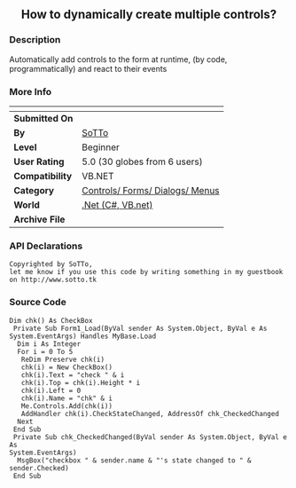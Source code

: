 ﻿<div align="center">

## How to dynamically create multiple controls?


</div>

### Description

Automatically add controls to the form at runtime, (by code, programmatically) and react to their events
 
### More Info
 


<span>             |<span>
---                |---
**Submitted On**   |
**By**             |[SoTTo](https://github.com/Planet-Source-Code/PSCIndex/blob/master/ByAuthor/sotto.md)
**Level**          |Beginner
**User Rating**    |5.0 (30 globes from 6 users)
**Compatibility**  |VB\.NET
**Category**       |[Controls/ Forms/ Dialogs/ Menus](https://github.com/Planet-Source-Code/PSCIndex/blob/master/ByCategory/controls-forms-dialogs-menus__10-3.md)
**World**          |[\.Net \(C\#, VB\.net\)](https://github.com/Planet-Source-Code/PSCIndex/blob/master/ByWorld/net-c-vb-net.md)
**Archive File**   |[](https://github.com/Planet-Source-Code/sotto-how-to-dynamically-create-multiple-controls__10-406/archive/master.zip)

### API Declarations

```
Copyrighted by SoTTo,
let me know if you use this code by writing something in my guestbook on http://www.sotto.tk
```


### Source Code

```
Dim chk() As CheckBox
 Private Sub Form1_Load(ByVal sender As System.Object, ByVal e As System.EventArgs) Handles MyBase.Load
  Dim i As Integer
  For i = 0 To 5
   ReDim Preserve chk(i)
   chk(i) = New CheckBox()
   chk(i).Text = "check " & i
   chk(i).Top = chk(i).Height * i
   chk(i).Left = 0
   chk(i).Name = "chk" & i
   Me.Controls.Add(chk(i))
   AddHandler chk(i).CheckStateChanged, AddressOf chk_CheckedChanged
  Next
 End Sub
 Private Sub chk_CheckedChanged(ByVal sender As System.Object, ByVal e As
System.EventArgs)
  MsgBox("checkbox " & sender.name & "'s state changed to " & sender.Checked)
 End Sub
```


